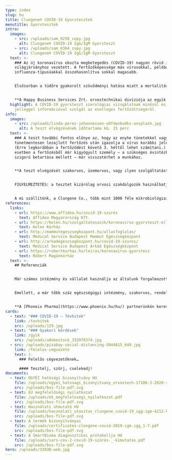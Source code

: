 ```yaml
---
type: index
slug: hu
title: Clungene® COVID-19 Gyorstesztek
menutitle: Gyorstesztek
intro:
  images:
    - src: /uploads/sam_0258_copy.jpg
      alt: Clungene® COVID-19 IgG/IgM Gyorsteszt
    - src: /uploads/sam_0364_copy.jpg
      alt: Clungene® COVID-19 IgG/IgM Gyorsteszt
  text: >-
    ### Az új koronavírus okozta megbetegedés (COVID-19) nagyon rövid idő alatt
    világjárványhoz vezetett. A fertőzőképessége más vírusokkal, például az
    influenza-típusúakkal összehasonlítva sokkal magasabb.


    Elsősorban a tüdőre gyakorolt szövődményi hatása miatt a mortalitása is sokkal magasabb, mint számos más vírusé, ráadásul a kórokozó a nyárias időjárást is jól tolerálja, és bizonyos felületeken megtapadva akár napokig fertőzőképes marad.


    **A Happy Business Services Zrt. orvostechnikai divíziója az egyik jelentős importőre a COVID-19 szerológiai gyorstesztnek.** Már több szállítmányunk beérkezett az országba, melynek egy részét az Állami Egészségügyi Ellátó Központon keresztül a magyar államnak, a többit egészségügyi intézmények részére szállítottuk le. Jelentős tételben vásároltak már nagy munkáltatók, valamint egyes városok vezetőségei is a gyorstesztekből.
  highlight: A COVID-19 gyorsteszt szerológiai vizsgálatnak minősül és tájékoztató
    jelleggel információval szolgál az esetleges fertőzöttségéről.
info:
  images:
    - src: /uploads/linda-perez-johannessen-u0fdwnbodks-unsplash.jpg
      alt: A teszt elvégzésének időtartama kb. 15 perc
  text: >-
    ### A teszt további fontos előnye az, hogy az enyhe tünetekkel vagy akár
    tünetmentesen lezajlott fertőzés után igazolja a vírus korábbi jelenlétét.
    (Erre legkorábban a fertőződést követő 3. héttől lehet számítani.) Ilyen
    esetben a fertőzésből már kigyógyult személy – a szükséges óvintézkedések
    szigorú betartása mellett – már visszatérhet a munkához.


    **A teszt elvégzését szakorvos, üzemorvos, vagy ilyen szolgáltatást nyújtó szolgáltató (üzemegészségügyi szolgálat) szakemberei végezhetik. Időtartama kb. 15 perc.**


    FIGYELMEZTETÉS: a tesztet kizárólag orvosi szakdolgozók használhatják! Annak otthoni használatra, illetve önellenőrzési célra történő értékesítése tilos! *[A vonatkozó jogi háttérről itt tájékozódhat.](https://covid-19.hbs.hu/miert-nincsenek-a-piacon-otthoni-hasznalatra-is-alkalmas-covid-19-tesztek)*


    A mi szállítónk, a Clungene Co., több mint 1000 féle mikrobiológiai teszt anyagot és készterméket gyárt, óriási cég, az egyik legnagyobb Kínában. Cégünk exkluzív disztribútora Magyarország területén. Európában Belgium, Németország, Hollandia, Olaszország, Litvánia, Egyesült Királyság, Svájc, Spanyolország, Románia, Dánia, Franciaország, Lengyelország, Svédország, Portugália, Írország, Észtország, Bulgária és Törökország vásárolt már a gyár tesztjeiből.
references:
  links:
    - url: https://www.affidea.hu/covid-19-szures
      text: Affidea Magyarország Kft.
    - url: https://kelen.hu/szolgaltatasaink/koronavirus-gyorsteszt-ellenanyag-vizsgalat/
      text: Kelen Kórház
    - url: http://mammutegeszsegkozpont.hu/allasfoglalas/
      text: Medical Service Budapest Mammut Egészségközpont
    - url: http://arkadegeszsegkozpont.hu/covid-19-szures/
      text: Medical Service Budapest Árkád Egészségközpont
    - url: https://robertkorhaz.hu/leiras/koronavirus-gyorstesz
      text: Róbert Magánkórház
  text: >-
    ## Referenciák


    Már számos intézmény és vállalat használja az általunk forgalmazott **Clungene® COVID-19 IgG/IgM Gyorsteszt** Kazettát. Ezek közül közöljük – a teljesség igénye nélkül – néhány internetes elérhetőségét.


    Emellett, a már tőbb száz egészségügyi intézmény, szakorvos, rendelőintézet, idősek otthona, magán kórház, vállatok és intézmények is az általunk forgalmazott gyorstesztekkel dolgoznak.


    **A [Phoneix Pharma](https://www.phoenix.hu/hu/) partnerünkön keresztül a teszt kapható az ország összes gyógyszertárában.**
cards:
  - text: "### COVID-19 – Tévhitek"
    link: /tevhitek
    src: /uploads/129.jpg
  - text: "### Gyakori kérdések"
    link: /gyik
    src: /uploads/adobestock_332978374.jpg
  - src: /uploads/pixabay-social-distancing-5044615_640.jpg
    link: /felelos-cegvezeto
    text: |-
      ### Felelős cégvezetőknek…

      #### Tesztelj, szűrj, cselekedj!
documents:
  - text: OGYÉI hatósági bizonyítvány HU
    file: /uploads/ogyei_hatosagi_bizonyitvany_orvostech-17106-3-2020-szghbv_alairt-1.pdf
    src: /uploads/bxs-file-pdf.svg
  - text: EU megfelelőségi nyilatkozat
    file: /uploads/ek_megfelelosegi_nyilatkozat.pdf
    src: /uploads/bxs-file-pdf.svg
  - text: Használati útmutató HU
    file: /uploads/hasznalati_utasitas_clungene_covid-19_igg-igm-4212-hu-v4.pdf
    src: /uploads/bxs-file-pdf.svg
  - text: A termék bizonyítványai
    file: /uploads/certificates-clongene-covid-2019-igm.igg_1-7.pdf
    src: /uploads/bxs-file-pdf.svg
  - text: A SmartBioma diagnosztikai protokollja HU
    file: /uploads/sars-cov-2-covid-19-szűrés-_-kimutatás.pdf
    src: /uploads/bxs-file-pdf.svg
hero: /uploads/33838-web.jpg
---
```

